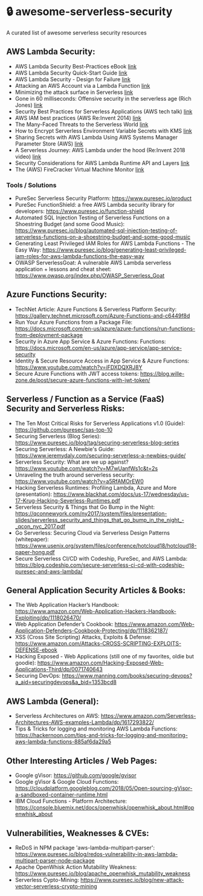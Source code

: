 # :lock: awesome-serverless-security
A curated list of awesome serverless security resources

## AWS Lambda Security:
* AWS Lambda Security Best-Practices eBook [link](https://www.puresec.io/aws-lambda-security-best-practices)
* AWS Lambda Security Quick-Start Guide [link](https://www.puresec.io/blog/aws-lambda-security-quick-guide])
* AWS Lambda Security - Design for Failure [link](https://www.puresec.io/blog/aws-security-best-practices-aws-lambda-security-design-for-failure) 
* Attacking an AWS Account via a Lambda Function [link](https://www.darkreading.com/cloud/securing-serverless-attacking-an-aws-account-via-a-lambda-function/a/d-id/1333047?) 
* Minimizing the attack surface in Serverless [link](https://www.slideshare.net/avi_shulman/serverless-minimizing-the-attack-surface)
* Gone in 60 milliseconds: Offensive security in the serverless age (Rich Jones) [link](https://www.youtube.com/watch?v=byJBR16xUnc) 
* Security Best Practices for Serverless Applications (AWS tech talk) [link](https://www.slideshare.net/AmazonWebServices/security-best-practices-for-serverless-applications-july-2017-aws-online-tech-talks) 
* AWS IAM best practices (AWS Re:Invent 2014) [link](https://www.slideshare.net/AmazonWebServices/sec305-iam-best-practices-aws-reinvent-2014)
* The Many-Faced Threats to the Serverless World [link](https://www.slideshare.net/theburningmonk/security-in-serverless-world-96644428) 
* How to Encrypt Serverless Environment Variable Secrets with KMS [link](https://www.metaltoad.com/blog/how-to-encrypt-serverless-environment-variable-secrets-with-kms])
* Sharing Secrets with AWS Lambda Using AWS Systems Manager Parameter Store (AWS) [link](https://aws.amazon.com/blogs/compute/sharing-secrets-with-aws-lambda-using-aws-systems-manager-parameter-store/) 
* A Serverless Journey: AWS Lambda under the hood (Re:Invent 2018 video) [link](https://www.youtube.com/watch?v=QdzV04T_kec) 
* Security Considerations for AWS Lambda Runtime API and Layers [link](https://www.puresec.io/blog/aws-lambda-security-considerations-runtime-api-and-layers) 
* The (AWS) FireCracker Virtual Machine Monitor [link](https://lwn.net/Articles/775736/)

### Tools / Solutions
* PureSec Serverless Security Platform: https://www.puresec.io/product
* PureSec FunctionShield: a free AWS Lambda security library for developers: https://www.puresec.io/function-shield 
* Automated SQL Injection Testing of Serverless Functions on a Shoestring Budget (and some Good Music): https://www.puresec.io/blog/automated-sql-injection-testing-of-serverless-functions-on-a-shoestring-budget-and-some-good-music 
* Generating Least Privileged IAM Roles for AWS Lambda Functions - The Easy Way: https://www.puresec.io/blog/generating-least-privileged-iam-roles-for-aws-lambda-functions-the-easy-way
* OWASP ServerlessGoat: A vulnerable AWS Lambda serverless application + lessons and cheat sheet: https://www.owasp.org/index.php/OWASP_Serverless_Goat


## Azure Functions Security:
* TechNet Article: Azure Functions & Serverless Platform Security: https://gallery.technet.microsoft.com/Azure-Functions-and-c6449f8d 
* Run Your Azure Functions from a Package File: https://docs.microsoft.com/en-us/azure/azure-functions/run-functions-from-deployment-package 
* Security in Azure App Service & Azure Functions: Functions: https://docs.microsoft.com/en-us/azure/app-service/app-service-security 
* Identity & Secure Resource Access in App Service & Azure Functions: https://www.youtube.com/watch?v=iFDXDQXRJ8Y 
* Secure Azure Functions with JWT access tokens: https://blog.wille-zone.de/post/secure-azure-functions-with-jwt-token/ 

## Serverless / Function as a Service (FaaS) Security and Serverless Risks:
* The Ten Most Critical Risks for Serverless Applications v1.0 (Guide): https://github.com/puresec/sas-top-10
* Securing Serverless (Blog Series): https://www.puresec.io/blog/tag/securing-serverless-blog-series
* Securing Serverless: A Newbie's Guide: https://www.jeremydaly.com/securing-serverless-a-newbies-guide/ 
* Serverless Security: What are we up against? https://www.youtube.com/watch?v=M7wUanfWs1c&t=2s
* Unraveling the truth around serverless security: https://www.youtube.com/watch?v=a5RfAMOrEW0 
* Hacking Serverless Runtimes: Profiling Lambda, Azure and More (presentation): https://www.blackhat.com/docs/us-17/wednesday/us-17-Krug-Hacking-Severless-Runtimes.pdf
* Serverless Security & Things that Go Bump in the Night: https://qconnewyork.com/ny2017/system/files/presentation-slides/serverless_security_and_things_that_go_bump_in_the_night_-_qcon_nyc_2017.pdf 
* Go Serverless: Securing Cloud via Serverless Design Patterns (whitepaper): https://www.usenix.org/system/files/conference/hotcloud18/hotcloud18-paper-hong.pdf
* Secure Serverless CI/CD with Codeship, PureSec, and AWS Lambda: https://blog.codeship.com/secure-serverless-ci-cd-with-codeship-puresec-and-aws-lambda/ 

## General Application Security Articles & Books:
* The Web Application Hacker’s Handbook: https://www.amazon.com/Web-Application-Hackers-Handbook-Exploiting/dp/1118026470/
* Web Application Defender’s Cookbook: https://www.amazon.com/Web-Application-Defenders-Cookbook-Protecting/dp/1118362187/
* XSS (Cross Site Scripting) Attacks, Exploits & Defense: https://www.amazon.com/Attacks-CROSS-SCRIPTING-EXPLOITS-DEFENSE-ebook
* Hacking Exposed - Web Applications (still one of my favorites, oldie but goodie): https://www.amazon.com/Hacking-Exposed-Web-Applications-Third/dp/0071740643 
* Securing DevOps: https://www.manning.com/books/securing-devops?a_aid=securingdevops&a_bid=1353bcd8 

## AWS Lambda (General):
* Serverless Architectures on AWS: https://www.amazon.com/Serverless-Architectures-AWS-examples-Lambda/dp/1617293822/
* Tips & Tricks for logging and monitoring AWS Lambda Functions: https://hackernoon.com/tips-and-tricks-for-logging-and-monitoring-aws-lambda-functions-885af6da29a5

## Other Interesting Articles / Web Pages:
* Google gVisor: https://github.com/google/gvisor
* Google gVisor & Google Cloud Functions: https://cloudplatform.googleblog.com/2018/05/Open-sourcing-gVisor-a-sandboxed-container-runtime.html
* IBM Cloud Functions - Platform Architecture: https://console.bluemix.net/docs/openwhisk/openwhisk_about.html#openwhisk_about

## Vulnerabilities, Weaknesses & CVEs:
* ReDoS in NPM package 'aws-lambda-multipart-parser': https://www.puresec.io/blog/redos-vulnerability-in-aws-lambda-multipart-parser-node-package
* Apache OpenWhisk Action Mutability Weakness: https://www.puresec.io/blog/apache_openwhisk_mutability_weakness 
* Serverless Cypto-Mining: https://www.puresec.io/blog/new-attack-vector-serverless-crypto-mining 


